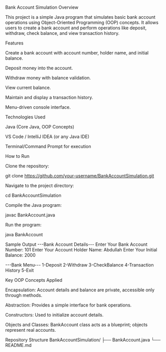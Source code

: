 Bank Account Simulation
Overview

This project is a simple Java program that simulates basic bank account operations using Object-Oriented Programming (OOP) concepts.
It allows users to create a bank account and perform operations like deposit, withdraw, check balance, and view transaction history.

Features

Create a bank account with account number, holder name, and initial balance.

Deposit money into the account.

Withdraw money with balance validation.

View current balance.

Maintain and display a transaction history.

Menu-driven console interface.

Technologies Used

Java (Core Java, OOP Concepts)

VS Code / IntelliJ IDEA (or any Java IDE)

Terminal/Command Prompt for execution

How to Run

Clone the repository:

git clone https://github.com/your-username/BankAccountSimulation.git


Navigate to the project directory:

cd BankAccountSimulation


Compile the Java program:

javac BankAccount.java


Run the program:

java BankAccount

Sample Output
---Bank Account Details---
Enter Your Bank Account Number:
101
Enter Your Account Holder Name:
Abdullah
Enter Your Initial Balance:
2000

---Bank Menu---
1-Deposit
2-Withdraw
3-CheckBalance
4-Transaction History
5-Exit

Key OOP Concepts Applied

Encapsulation: Account details and balance are private, accessible only through methods.

Abstraction: Provides a simple interface for bank operations.

Constructors: Used to initialize account details.

Objects and Classes: BankAccount class acts as a blueprint; objects represent real accounts.

Repository Structure
BankAccountSimulation/
├── BankAccount.java
└── README.md
